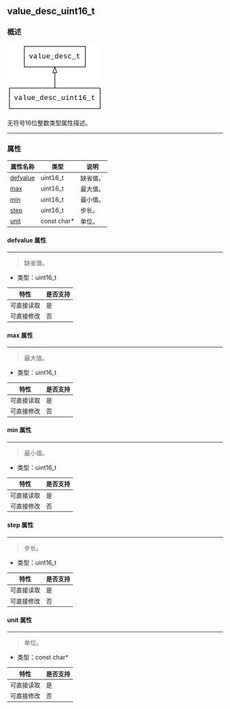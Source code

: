 ## value\_desc\_uint16\_t
### 概述
![image](images/value_desc_uint16_t_0.png)

 无符号16位整数类型属性描述。

----------------------------------
### 属性
<p id="value_desc_uint16_t_properties">

| 属性名称 | 类型 | 说明 | 
| -------- | ----- | ------------ | 
| <a href="#value_desc_uint16_t_defvalue">defvalue</a> | uint16\_t | 缺省值。 |
| <a href="#value_desc_uint16_t_max">max</a> | uint16\_t | 最大值。 |
| <a href="#value_desc_uint16_t_min">min</a> | uint16\_t | 最小值。 |
| <a href="#value_desc_uint16_t_step">step</a> | uint16\_t | 步长。 |
| <a href="#value_desc_uint16_t_unit">unit</a> | const char* | 单位。 |
#### defvalue 属性
-----------------------
> <p id="value_desc_uint16_t_defvalue"> 缺省值。


* 类型：uint16\_t

| 特性 | 是否支持 |
| -------- | ----- |
| 可直接读取 | 是 |
| 可直接修改 | 否 |
#### max 属性
-----------------------
> <p id="value_desc_uint16_t_max"> 最大值。


* 类型：uint16\_t

| 特性 | 是否支持 |
| -------- | ----- |
| 可直接读取 | 是 |
| 可直接修改 | 否 |
#### min 属性
-----------------------
> <p id="value_desc_uint16_t_min"> 最小值。


* 类型：uint16\_t

| 特性 | 是否支持 |
| -------- | ----- |
| 可直接读取 | 是 |
| 可直接修改 | 否 |
#### step 属性
-----------------------
> <p id="value_desc_uint16_t_step"> 步长。


* 类型：uint16\_t

| 特性 | 是否支持 |
| -------- | ----- |
| 可直接读取 | 是 |
| 可直接修改 | 否 |
#### unit 属性
-----------------------
> <p id="value_desc_uint16_t_unit"> 单位。


* 类型：const char*

| 特性 | 是否支持 |
| -------- | ----- |
| 可直接读取 | 是 |
| 可直接修改 | 否 |
